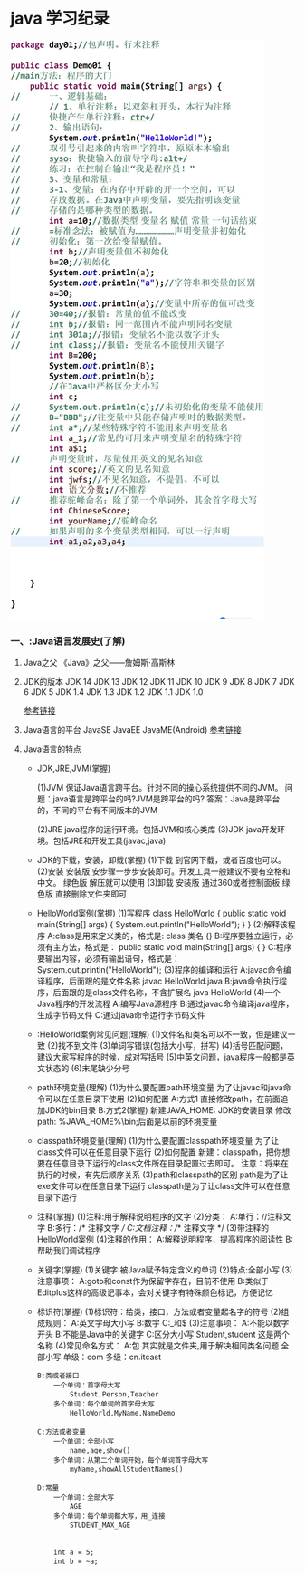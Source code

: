 # java 学习纪录
![alt](../day01/imges/Demo01.jpg "基础知识一")

### 一、:Java语言发展史(了解)
1. Java之父
《Java》之父——詹姆斯·高斯林
2. JDK的版本
        JDK 14
        JDK 13
        JDK 12
        JDK 11
        JDK 10
        JDK 9
        JDK 8
        JDK 7
        JDK 6
        JDK 5
        JDK 1.4
        JDK 1.3
        JDK 1.2
        JDK 1.1
        JDK 1.0
        
	[参考链接](https://blog.csdn.net/hzzhu039/article/details/105719212?utm_medium=distribute.pc_relevant.none-task-blog-BlogCommendFromMachineLearnPai2-3.nonecase&depth_1-utm_source=distribute.pc_relevant.none-task-blog-BlogCommendFromMachineLearnPai2-3.nonecase)
3. Java语言的平台
            JavaSE
            JavaEE
            JavaME(Android)
	[参考链接](https://www.oracle.com/java/technologies/oracle-java-archive-downloads.html)
4. Java语言的特点
	- JDK,JRE,JVM(掌握)

		(1)JVM
			保证Java语言跨平台。针对不同的操心系统提供不同的JVM。
			问题：java语言是跨平台的吗?JVM是跨平台的吗?
			答案：Java是跨平台的，不同的平台有不同版本的JVM

		(2)JRE
			java程序的运行环境。包括JVM和核心类库
		(3)JDK
			java开发环境。包括JRE和开发工具(javac,java)

	- JDK的下载，安装，卸载(掌握)
		(1)下载
			到官网下载，或者百度也可以。
		(2)安装
			安装版 安步骤一步步安装即可。开发工具一般建议不要有空格和中文。
			绿色版 解压就可以使用
		(3)卸载
			安装版 通过360或者控制面板
			绿色版 直接删除文件夹即可

	- HelloWorld案例(掌握)
		(1)写程序
			class HelloWorld {
				public static void main(String[] args) {
					System.out.println("HelloWorld");
				}
			}
		(2)解释该程序
			A:class是用来定义类的，格式是: class 类名 {}
			B:程序要独立运行，必须有主方法，格式是：
				public static void main(String[] args) { }
			C:程序要输出内容，必须有输出语句，格式是：
				System.out.println("HelloWorld");
		(3)程序的编译和运行
			A:javac命令编译程序，后面跟的是文件名称
				javac HelloWorld.java
			B:java命令执行程序，后面跟的是class文件名称，不含扩展名
				java HelloWorld
		(4)一个Java程序的开发流程
			A:编写Java源程序
			B:通过javac命令编译java程序，生成字节码文件
			C:通过java命令运行字节码文件

	- :HelloWorld案例常见问题(理解)
		(1)文件名和类名可以不一致，但是建议一致
		(2)找不到文件
		(3)单词写错误(包括大小写，拼写)
		(4)括号匹配问题，建议大家写程序的时候，成对写括号
		(5)中英文问题，java程序一般都是英文状态的
		(6)末尾缺少分号		
		
	- path环境变量(理解)
		(1)为什么要配置path环境变量
			为了让javac和java命令可以在任意目录下使用
		(2)如何配置
			A:方式1 直接修改path，在前面追加JDK的bin目录
			B:方式2(掌握) 
				新建JAVA_HOME: JDK的安装目录
				修改path: %JAVA_HOME%\bin;后面是以前的环境变量

	-	classpath环境变量(理解)
		(1)为什么要配置classpath环境变量
			为了让class文件可以在任意目录下运行
		(2)如何配置
			新建：classpath，把你想要在任意目录下运行的class文件所在目录配置过去即可。
			注意：将来在执行的时候，有先后顺序关系
		(3)path和classpath的区别
			path是为了让exe文件可以在任意目录下运行
			classpath是为了让class文件可以在任意目录下运行

	-	注释(掌握)
		(1)注释:用于解释说明程序的文字
		(2)分类：
			A:单行：//注释文字
			B:多行：/* 注释文字 */
			C:文档注释：/** 注释文字 */
		(3)带注释的HelloWorld案例
		(4)注释的作用：
			A:解释说明程序，提高程序的阅读性
			B:帮助我们调试程序

	-	关键字(掌握)
		(1)关键字:被Java赋予特定含义的单词
		(2)特点:全部小写
		(3)注意事项：
			A:goto和const作为保留字存在，目前不使用
			B:类似于Editplus这样的高级记事本，会对关键字有特殊颜色标记，方便记忆

	-	标识符(掌握)
		(1)标识符：给类，接口，方法或者变量起名字的符号
		(2)组成规则：
			A:英文字母大小写
			B:数字
			C:_和$
		(3)注意事项：
			A:不能以数字开头
			B:不能是Java中的关键字
			C:区分大小写
				Student,student 这是两个名称
		(4)常见命名方式：
			A:包 其实就是文件夹,用于解决相同类名问题
				全部小写
				单级：com
				多级：cn.itcast

			B:类或者接口
				一个单词：首字母大写
					Student,Person,Teacher
				多个单词：每个单词的首字母大写
					HelloWorld,MyName,NameDemo

			C:方法或者变量
				一个单词：全部小写
					name,age,show()
				多个单词：从第二个单词开始，每个单词首字母大写
					myName,showAllStudentNames()

			D:常量
				一个单词：全部大写
					AGE
				多个单词：每个单词都大写，用_连接
					STUDENT_MAX_AGE


				int a = 5;
				int b = ~a;
				
       

                


                
